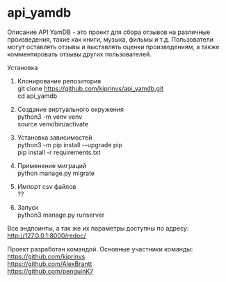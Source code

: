 # api_yamdb

Описание
API YamDB - это проект для сбора отзывов на различные произведения, такие как книги, музыка, фильмы и т.д.
Пользователи могут оставлять отзывы и выставлять оценки произведениям, а также комментировать отзывы других пользователей.

Установка

1. Клонирование репозитория  
git clone https://github.com/kiprinvs/api_yamdb.git   
cd api_yamdb  


2. Создание виртуального окружения  
python3 -m venv venv  
source venv/bin/activate  


3. Установка зависимостей  
python3 -m pip install --upgrade pip  
pip install -r requirements.txt  


4. Применение миграций  
python manage.py migrate  


5. Импорт csv файлов  
??  


6. Запуск  
python3 manage.py runserver  


Все эндпоинты, а так же их параметры доступны по адресу:   
http://127.0.0.1:8000/redoc/  


Проект разработан командой. Основные участники команды:  
https://github.com/kiprinvs  
https://github.com/AlexBrantt  
https://github.com/penguinK7  